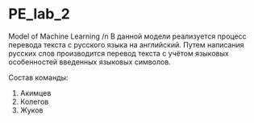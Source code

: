 # PE_lab_2
Model of Machine Learning
/n В данной модели реализуется процесс перевода текста с русского языка на английский. Путем написания русских слов производится перевод текста с учётом языковых особенностей введенных языковых символов.

Состав команды: 
1. Акимцев
2. Колегов
3. Жуков
